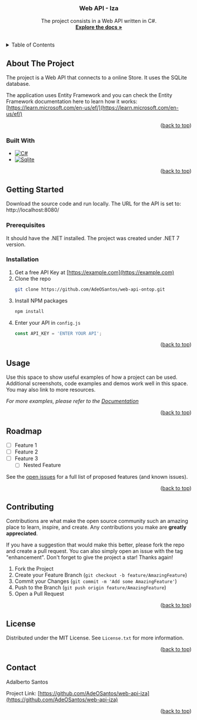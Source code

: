 





<h3 align="center">Web API - Iza</h3>

  <p align="center">
    The project consists in a Web API written in C#.
    <br />
    <a href="https://github.com/AdeOSantos/web-api-iza"><strong>Explore the docs »</strong></a>
    <br />
    <br />
    
  </p>
</div>



<!-- TABLE OF CONTENTS -->
<details>
  <summary>Table of Contents</summary>
  <ol>
    <li>
      <a href="#about-the-project">About The Project</a>
      <ul>
        <li><a href="#built-with">Built With</a></li>
      </ul>
    </li>
    <li>
      <a href="#getting-started">Getting Started</a>
      <ul>
        <li><a href="#prerequisites">Prerequisites</a></li>
        <li><a href="#installation">Installation</a></li>
      </ul>
    </li>
    <li><a href="#usage">Usage</a></li>
    <li><a href="#roadmap">Roadmap</a></li>
    <li><a href="#contributing">Contributing</a></li>
    <li><a href="#license">License</a></li>
    <li><a href="#contact">Contact</a></li>
    <li><a href="#acknowledgments">Acknowledgments</a></li>
  </ol>
</details>



<!-- ABOUT THE PROJECT -->
## About The Project

<p>The project is a Web API that connects to a online Store. It uses the SQLite database.</p>


The application uses Entity Framework and you can check the Entity Framework documentation here to learn how it works:
[https://learn.microsoft.com/en-us/ef/](https://learn.microsoft.com/en-us/ef/)






<p align="right">(<a href="#readme-top">back to top</a>)</p>



### Built With

* [![C#][C#.com]][C#-url]
* [![Sqlite][sqlite.com]][sqlite-url]




<p align="right">(<a href="#readme-top">back to top</a>)</p>



<!-- GETTING STARTED -->
## Getting Started

Download the source code and run locally. The URL for the API is set to: http://localhost:8080/

### Prerequisites

It should have the .NET installed. The project was created under .NET 7 version.



### Installation

1. Get a free API Key at [https://example.com](https://example.com)
2. Clone the repo
   ```sh
   git clone https://github.com/AdeOSantos/web-api-ontop.git
   ```
3. Install NPM packages
   ```sh
   npm install
   ```
4. Enter your API in `config.js`
   ```js
   const API_KEY = 'ENTER YOUR API';
   ```

<p align="right">(<a href="#readme-top">back to top</a>)</p>



<!-- USAGE EXAMPLES -->
## Usage

Use this space to show useful examples of how a project can be used. Additional screenshots, code examples and demos work well in this space. You may also link to more resources.

_For more examples, please refer to the [Documentation](https://example.com)_

<p align="right">(<a href="#readme-top">back to top</a>)</p>



<!-- ROADMAP -->
## Roadmap

- [ ] Feature 1
- [ ] Feature 2
- [ ] Feature 3
    - [ ] Nested Feature

See the [open issues](https://github.com/github_username/repo_name/issues) for a full list of proposed features (and known issues).

<p align="right">(<a href="#readme-top">back to top</a>)</p>



<!-- CONTRIBUTING -->
## Contributing

Contributions are what make the open source community such an amazing place to learn, inspire, and create. Any contributions you make are **greatly appreciated**.

If you have a suggestion that would make this better, please fork the repo and create a pull request. You can also simply open an issue with the tag "enhancement".
Don't forget to give the project a star! Thanks again!

1. Fork the Project
2. Create your Feature Branch (`git checkout -b feature/AmazingFeature`)
3. Commit your Changes (`git commit -m 'Add some AmazingFeature'`)
4. Push to the Branch (`git push origin feature/AmazingFeature`)
5. Open a Pull Request

<p align="right">(<a href="#readme-top">back to top</a>)</p>



<!-- LICENSE -->
## License

Distributed under the MIT License. See `License.txt` for more information.

<p align="right">(<a href="#readme-top">back to top</a>)</p>



<!-- CONTACT -->
## Contact

Adalberto Santos

Project Link: [https://github.com/AdeOSantos/web-api-iza](https://github.com/AdeOSantos/web-api-iza)

<p align="right">(<a href="#readme-top">back to top</a>)</p>






<!-- MARKDOWN LINKS & IMAGES -->
<!-- https://www.markdownguide.org/basic-syntax/#reference-style-links -->

[C#.com]:https://img.shields.io/badge/c%23-%23239120.svg?style=for-the-badge&logo=c-sharp&logoColor=white
[C#-url]: https://learn.microsoft.com/en-us/dotnet/csharp/
[Sqlite.com]:https://img.shields.io/badge/SQLite-07405E?style=for-the-badge&logo=sqlite&logoColor=white
[Sqlite-url]: https://sqlite.org